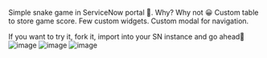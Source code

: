 Simple snake game in ServiceNow portal 🐍.
Why? Why not 😀
Custom table to store game score.
Few custom widgets.
Custom modal for navigation.

If you want to try it, fork it, import into your SN instance and go ahead🤪
![image](https://github.com/user-attachments/assets/99c0ac73-27c9-4e4b-ba7e-2d720df303ab)
![image](https://github.com/user-attachments/assets/ee89e747-d4f0-4b4d-932e-00bf92924bd2)
![image](https://github.com/user-attachments/assets/08b2f213-ddbc-4c70-883e-afd6536a03a5)

